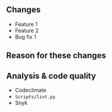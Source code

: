 ## Changes

<!--- Please list a summary of all the changes you have made (use an asterisk at the start of each new line)--->

-   Feature 1
-   Feature 2
-   Bug fix 1

## Reason for these changes

<!--- Please describe the reasoning behind your commits --->

## Analysis & code quality

<!--- What static code analysis tools have you used to check your code? --->

-   Codeclimate
-   `Scripts/lint.py`
-   Snyk
